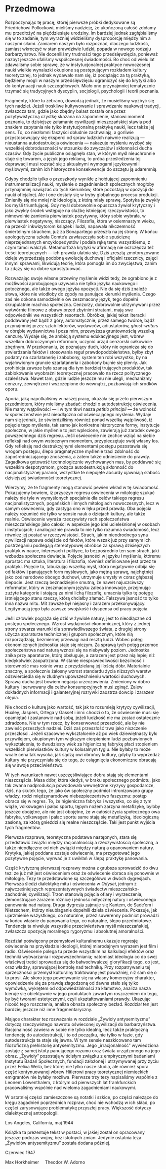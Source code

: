 # Przedmowa #

Rozpoczynając tę pracę, której pierwsze próbki dedykowane są Friedrichowi Pollockowi, mieliśmy nadzieję, że ukończoną całość zdołamy mu przedłożyć na pięćdziesiąte urodziny. Im bardziej jednak zagłębialiśmy się w to zadanie, tym wyraźniej widzieliśmy dysproporcję między nim a naszymi siłami. Zamiarem naszym było rozpoznać, dlaczego ludzkość, zamiast wkroczyć w stan prawdziwie ludzki, popada w nowego rodzaju barbarzyństwo. Nie doceniliśmy trudności tego przedsięwzięcia, ponieważ nazbyt jeszcze ufaliśmy współczesnej świadomości. Bo choć od wielu lat zdawaliśmy sobie sprawę, że w instytucjonalnej praktyce nowoczesnej nauki wielkie wynalazki okupione są postępującym rozkładem kultury teoretycznej, to jednak wydawało nam się, iż podążając za tą praktyką, będziemy mogli w naszym przedsięwzięciu ograniczyć się do krytyki albo do kontynuacji nauk szczegółowych. Miało ono przynajmniej tematycznie trzymać się tradycyjnych dyscyplin, socjologii, psychologii i teorii poznania.

Fragmenty, które tu zebrano, dowodzą jednak, że musieliśmy wyzbyć się tych nadziei. Jeżeli troskliwe kultywowanie i sprawdzanie naukowej tradycji, zwłaszcza tam, gdzie jako zbędny balast została ona przez pozytywistyczną czystkę skazana na zapomnienie, stanowi moment poznania, to dzisiejsze załamanie cywilizacji mieszczańskiej stawia pod znakiem zapytania nie tylko instytucjonalną praktykę nauki, lecz także jej sens. To, co niezłomni faszyści obłudnie zachwalają, a gorliwie przystosowujący się eksperci od spraw ludzkich naiwnie realizują — nieustanna autodestrukcja oświecenia — nakazuje myśleniu wyzbyć się wszelkiej dobroduszności w stosunku do zwyczajów i skłonności ducha czasów. Gdy życie publiczne osiągnęło stan, w którym myśl nieuchronnie staje się towarem, a język jego reklamą, to próba prześledzenia tej deprawacji musi rozstać się z aktualnymi wymogami językowymi i myślowymi, zanim ich historyczne konsekwencje do szczętu ją udaremnią.

Gdyby chodziło tylko o przeszkody wynikłe z hołdującej zapomnieniu instrumentalizacji nauki, myślenie o zagadnieniach społecznych mogłoby przynajmniej nawiązać do tych kierunków, które pozostają w opozycji do nauki oficjalnej. Ale i one dostały się w tryby globalnego procesu produkcji. Zmieniły się nie mniej niż ideologia, z którą miały sprawę. Spotyka je zwykły los myśli triumfującej. Gdy myśl dobrowolnie opuszcza żywioł krytyczny i jako zwykły środek wstępuje na służbę istniejącej rzeczywistości, to mimowolnie zamienia pierwiastek pozytywny, który sobie wybrała, w pierwiastek negatywny, niszczący. Filozofia, która w osiemnastym wieku, na przekór inkwizytorom książek i ludzi, napawała nikczemność śmiertelnym strachem, już za Bonapartego przeszła na jej stronę. W końcu apologetyczna szkoła Comteʼa zawłaszczyła sobie spuściznę nieprzejednanych encyklopedystów i podała rękę temu wszystkiemu, z czym tamci walczyli. Metamorfoza krytyki w afirmację nie oszczędza też treści teoretycznych — ich prawda ulatnia się. Dziś zresztą zmotoryzowane dzieje wyprzedzają podobną ewolucję duchową i oficjalni rzecznicy, zajęci innymi sprawami, likwidują teorię, która pomogła im do zwycięstwa, zanim ta zdąży się na dobre sprostytuować.

Rozważając swoje własne przewiny myślenie widzi tedy, że ograbiono je z możliwości aprobującego używania nie tylko języka naukowego i potocznego, ale także owego języka opozycji. Nie da się dziś znaleźć słowa, które nie wiodłoby do zgody na panujące kierunki myślenia. Czego zaś nie dokona samodzielnie ów zeszmacony język, tego dopełni skrupulatnie machina społeczna. Cenzorzy, dobrowolnie utrzymywani przez wytwórnie filmowe z obawy przed zbytnimi stratami, mają swe odpowiedniki we wszystkich resortach. Obróbka, jakiej tekst literacki poddawany jest bądź z góry, automatycznie, przez samego twórcę, bądź przynajmniej przez sztab lektorów, wydawców, adiustatorów, *ghost-writers* w obrębie wydawnictwa i poza mim, przewyższa gruntownością wszelką cenzurę. Wydaje się, że ambicją systemu edukacyjnego jest, wbrew wszelkim dobroczynnym reformom, uczynić urząd cenzorski całkowicie zbędnym. W przekonaniu, że poznający duch, który nie ogranicza się do stwierdzania faktów i stosowania reguł prawdopodobieństwa, byłby zbyt podatny na szarlatanerię i zabobony, system ten robi wszystko, by na wyjałowionym gruncie szarlataneria i zabobony bujnie się pleniły. Jak prohibicja zawsze była szansą dla tym bardziej trujących produktów, tak zablokowanie wyobraźni teoretycznej pracowało na rzecz politycznego szaleństwa. Nawet tam, gdzie ludzie jeszcze mu nie ulegli, mechanizmy cenzury, zewnętrzne i wszczepione do wewnątrz, pozbawiają ich środków oporu.

Aporia, jaką napotkaliśmy w naszej pracy, okazała się przeto pierwszym przedmiotem, który mieliśmy zbadać: chodzi o autodestrukcję oświecenia. Nie mamy wątpliwości — i w tym tkwi nasza *petitio principii* — że wolność w społeczeństwie jest nieodłączna od oświecającego myślenia. Wydaje nam się jednak, że stwierdziliśmy również ponad wszelką wątpliwość, iż pojęcie tego myślenia, tak samo jak konkretne historyczne formy, instytucje społeczne, w jakie myślenie to jest wplecione, zawierają już zarodek owego powszechnego dziś regresu. Jeśli oświecenie nie zechce wziąć na siebie refleksji nad owym wstecznym momentem, przypieczętuje swój własny los. Gdy refleksję nad destrukcyjnymi elementami postępu pozostawia się wrogom postępu, ślepo pragmatyczne myślenie traci zdolność do zapośredniczającego znoszenia, a zatem także odniesienie do prawdy. Zagadkowa gotowość technologicznie wychowanych mas, by poddawać się wszelkim despotyzmom, grożąca autodestrukcją skłonność do nacjonalistycznej paranoi, wszystkie te niepojęte absurdy ujawniają słabość dzisiejszej świadomości teoretycznej.

Wierzymy, że te fragmenty mogą stanowić pewien wkład w tę świadomość. Pokazujemy bowiem, iż przyczyn regresu oświecenia w mitologię szukać należy nie tyle w wymyślonych specjalnie dla celów takiego regresu nacjonalistycznych, pogańskich i innych mitologiach nowoczesnych, lecz w samym oświeceniu, gdy zastyga ono w lęku przed prawdą. Oba pojęcia należy rozumieć nie tylko w sensie nauk o dziejach kultury, ale także realnie. Oświecenie wyraża rzeczywisty ruch społeczeństwa mieszczańskiego jako całości w aspekcie jego idei ucieleśnionej w osobach i instytucjach; i analogicznie prawda to nie tylko rozumna świadomość, lecz również jej postać w rzeczywistości. Strach, jakim nieodrodnego syna cywilizacji napawa odejście od faktów, które wszak już przy samym ich postrzeganiu podlegają stereotypowej obróbce za sprawą dzisiejszych praktyk w nauce, interesach i polityce, to bezpośrednio ten sam strach, jaki wzbudza społeczna dewiacja. Pojęcie jasności w języku i myśleniu, któremu sprostać ma sztuka, literatura i filozofia, również definiowane jest przez te praktyki. Pojęcie to, tabuizując wszelką myśl, która negatywnie odbija się od faktów i panujących form myślowych, jako mętną sprawę, najchętniej jako coś narodowo obcego duchowi, utrzymuje umysły w coraz głębszej ślepocie. Jest rzeczą beznadziejnie smutną, że nawet najuczciwszy reformator, który w zeszmaconym języku zaleca innowacje, przejmując zużyte kategorie i stojącą za nimi lichą filozofię, umacnia tylko tę potęgę istniejącego stanu rzeczy, którą chciałby złamać. Fałszywa jasność to tylko inna nazwa mitu. Mit zawsze był niejasny i zarazem przekonywający. Legitymacją jego była zawsze swojskość i dyspensa od pracy pojęcia.

Jeśli człowiek pogrąża się dziś w żywiole natury, jest to nieodłączne od postępu społecznego. Wzrost wydajności ekonomicznej, który z jednej strony stwarza warunki dla sprawiedliwszego świata, z drugiej strony użycza aparaturze technicznej i grupom społecznym, które nią rozporządzają, bezmiernej przewagi nad resztą ludzi. Wobec potęg ekonomicznych jednostka staje się niczym. Za sprawą tych potęg przemoc społeczeństwa nad naturą wznosi się na niebywały poziom. Jednostka znika przy aparaturze, którą obsługuje, a zarazem jest przez nią lepiej niż kiedykolwiek zaopatrzona. W stanie niesprawiedliwości bezsilność i sterowność mas rośnie wraz z przydzielaną jej ilością dóbr. Materialnie znaczny, a społecznie żałosny wzrost standardu życia niższych warstw odzwierciedla się w złudnym upowszechnieniu wartości duchowych. Sprawą ducha jest bowiem negacja urzeczowienia. Zmieniony w dobro kultury i serwowany dla celów konsumpcyjnych musi zginąć. Zalew dokładnych informacji i galanteryjnej rozrywki zaostrza dowcip i zarazem otępia.

Nie chodzi o kulturę jako wartość, tak jak to rozumieją krytycy cywilizacji, Huxley, Jaspers, Ortega y Gasset i inni: chodzi o to, że oświecenie musi się opamiętać i zastanowić nad sobą, jeżeli ludzkość nie ma zostać ostatecznie zdradzona. Nie w tym rzecz, by konserwować przeszłość, ale by nie zawieść przeszłych nadziei. Dziś zaś przeszłość trwa jako niszczenie przeszłości. Jeżeli szacowne wykształcenie aż po wiek dziewiętnasty było przywilejem, okupionym tym większym cierpieniem ludzi pozbawionych wykształcenia, to dwudziesty wiek za higieniczną fabrykę płaci stopieniem wszelkich pierwiastków kultury w kolosalnym tyglu. Nie byłaby to może wcale cena tak wysoka, jak sądzą owi obrońcy kultury, gdyby ta wyprzedaż kultury nie przyczyniała się do tego, że osiągnięcia ekonomiczne obracają się w swoje przeciwieństwo.

W tych warunkach nawet uszczęśliwiające dobra stają się elementami nieszczęścia. Masa dóbr, która kiedyś, w braku społecznego podmiotu, jako tak zwana nadprodukcja powodowała wewnętrzne kryzysy gospodarcze, dziś, na skutek tego, że jako ów społeczny podmiot intronizowano grupy władzy, rodzi międzynarodowe niebezpieczeństwo faszyzmu: postęp obraca się w regres. To, że higieniczna fabryka i wszystko, co się z tym wiąże, volkswagen i pałac sportu, tępym nożem zarzyna metafizykę, byłoby jeszcze obojętne, ale nie jest obojętne, że w całości życia społecznego owa fabryka, volkswagen i pałac sportu same stają się metafizyką, ideologiczną zasłoną, za którą gnieździ się realne nieszczęście. Taki jest punkt wyjścia tych fragmentów.

Pierwsza rozprawa, teoretyczna podstawa następnych, stara się przedstawić związki między racjonalnością a rzeczywistością społeczną, a także nieodłączne od nich związki między naturą a opanowaniem natury. Krytyka, jakiej poddane zostaje oświecenie, ma przygotować jego pozytywne pojęcie, wyrwać je z uwikłań w ślepą praktykę panowania.

Część krytyczną pierwszej rozprawy można z grubsza sprowadzić do dwu tez: że już mit jest oświeceniem oraz że oświecenie obraca się ponownie w mitologię. Tezy te przedstawione są szczegółowo w dwóch dygresjach. Pierwsza śledzi dialektykę mitu i oświecenia w *Odysei*, jednym z najwcześniejszych reprezentatywnych świadectw mieszczańsko-zachodniej cywilizacji. Trzon stanowią pojęcia ofiary i wyrzeczenia, demonstrujące zarazem różnicę i jedność mitycznej natury i oświeconego panowania nad naturą. Druga dygresja zajmuje się Kantem, de Sadeʼem i Nietzschem, którzy nieubłaganie dopełnili dzieła oświecenia. Pokazuje, jak ujarzmienie wszystkiego, co naturalne, przez suwerenny podmiot prowadzi w końcu właśnie do panowania tego, co naturalne, ślepo przedmiotowe. Tendencja ta niweluje wszystkie przeciwieństwa myśli mieszczańskiej, zwłaszcza opozycję moralnego rygoryzmu i absolutnej amoralności.

Rozdział poświęcony przemysłowi kulturalnemu ukazuje regresję oświecenia na przykładzie ideologii, której miarodajnym wyrazem jest film i radio. Oświecenie polega tu przede wszystkim na kalkulacji efektów oraz techniki wytwarzania i rozpowszechniania; natomiast ideologia co do swej właściwej treści sprowadza się do bałwochwalczej gloryfikacji tego, co jest, oraz władzy, sprawującej kontrolę nad techniką. Przy rozpatrywaniu tej sprzeczności przemysł kulturalny traktowany jest poważniej, niż sam się o to prosi. Ale skoro jego powoływanie się na własny komercyjny charakter, opowiedzenie się za prawdą złagodzoną od dawna stało się tylko wymówką, wykrętem od odpowiedzialności za kłamstwo, analiza nasza kieruje się obiektywnie w jego produktach zawartym roszczeniem do tego, by być tworami estetycznymi, czyli ukształtowaniami prawdy. Ukazując nicość tego roszczenia, analiza obnaża społeczny bezład. Rozdział ten jest bardziej jeszcze niż inne fragmentaryczny.

Mające charakter tez rozważania w rozdziale „Żywioły antysemityzmu” dotyczą rzeczywistego nawrotu oświeconej cywilizacji do barbarzyństwa. Racjonalność zawiera w sobie nie tylko idealną, lecz także praktyczną tendencję do autodestrukcji, i to od początku, nie tylko w fazie, gdy autodestrukcja ta staje się jawna. W tym sensie naszkicowano tam filozoficzną prehistorię antysemityzmu. Jego „irracjonalność” wywiedziona zostaje z samej istoty panującego rozumu oraz świata urządzonego na jego obraz. „Żywioły” pozostają w ścisłym związku z empirycznymi badaniami Instytutu Badań Społecznych, fundacji założonej i utrzymywanej przy życiu przez Felixa Weila, bez której nie tylko nasze studia, ale również spora część kontynuowanej wbrew Hitlerowi pracy teoretycznej niemieckich emigrantów nie byłaby możliwa. Pierwsze trzy tezy napisaliśmy wspólnie z Leonem Löwenthalem, z którym od pierwszych lat frankfurckich pracowaliśmy wspólnie nad wieloma zagadnieniami naukowymi.

W ostatniej części zamieszczone są notatki i szkice, po części należące do kręgu zagadnień poprzednich rozpraw, choć nie wchodzą w ich skład, po części zarysowujące problematykę przyszłej pracy. Większość dotyczy dialektycznej antropologii.

<p class="date">
  Los Angeles, California, maj 1944
</p>

Książka ta prezentuje tekst w postaci, w jakiej został on opracowany jeszcze podczas wojny, bez istotnych zmian. Jedynie ostatnia teza „Żywiołów antysemityzmu” została dodana później.

<p class="date">
  Czerwiec 1947
</p>

<p class="signature">
  Max Horkheimer&nbsp;&nbsp;&nbsp;&nbsp;&nbsp;Theodor W. Adorno
</p>

